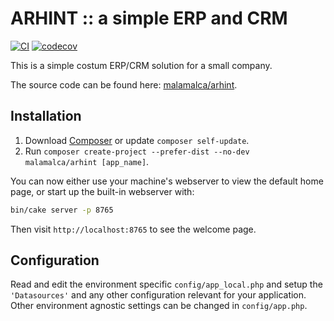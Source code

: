 # ARHINT :: a simple ERP and CRM

[![CI](https://github.com/malamalca/arhint/actions/workflows/ci.yml/badge.svg)](https://github.com/malamalca/arhint/actions/workflows/ci.yml)
[![codecov](https://codecov.io/gh/malamalca/arhint/branch/master/graph/badge.svg?token=x40FDnnbCp)](https://codecov.io/gh/malamalca/arhint)

This is a simple costum ERP/CRM solution for a small company.

The source code can be found here: [malamalca/arhint](https://github.com/malamalca/arhint).

## Installation

1. Download [Composer](https://getcomposer.org/doc/00-intro.md) or update `composer self-update`.
2. Run `composer create-project --prefer-dist --no-dev malamalca/arhint [app_name]`.

You can now either use your machine's webserver to view the default home page, or start
up the built-in webserver with:

```bash
bin/cake server -p 8765
```

Then visit `http://localhost:8765` to see the welcome page.

## Configuration

Read and edit the environment specific `config/app_local.php` and setup the
`'Datasources'` and any other configuration relevant for your application.
Other environment agnostic settings can be changed in `config/app.php`.
